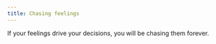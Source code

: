 ```yaml
---
title: Chasing feelings
---
```


If your feelings drive your decisions, you will be chasing them forever.
